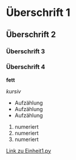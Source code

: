 # Überschrift 1
## Überschrift 2
### Überschrift 3
### Überschrift 4

**fett**

*kursiv*

* Aufzählung
* Aufzählung
* Aufzählung

1. numeriert
2. numeriert
3. numeriert

[Link zu Einheit1.py](https://github.com/Tabernig/skripts/blob/master/VU_Automatisierung/Einheit1.py)

